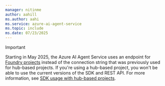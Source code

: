 ```yaml
---
manager: nitinme
author: aahill
ms.author: aahi
ms.service: azure-ai-agent-service
ms.topic: include
ms.date: 07/23/2025
---
```


> [!IMPORTANT]
> Starting in May 2025, the Azure AI Agent Service uses an endpoint for [Foundry projects](../../what-is-azure-ai-foundry.md#project-types) instead of the connection string that was previously used for hub-based projects. If you're using a hub-based project, you won't be able to use the current versions of the SDK and REST API. For more information, see [SDK usage with hub-based projects](../how-to/use-your-own-resources.md#sdk-usage-with-hub-based-projects).
